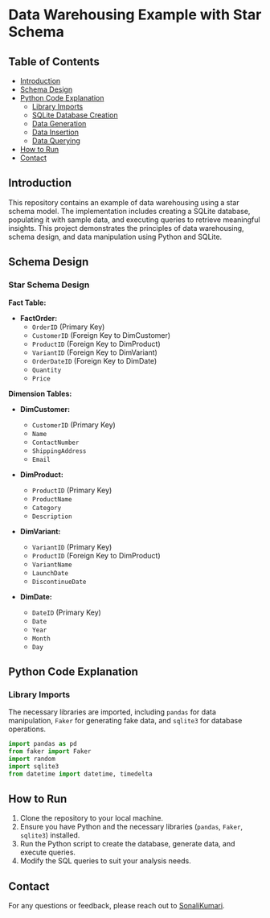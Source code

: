 # Data Warehousing Example with Star Schema

## Table of Contents
- [Introduction](#introduction)
- [Schema Design](#schema-design)
- [Python Code Explanation](#python-code-explanation)
  - [Library Imports](#library-imports)
  - [SQLite Database Creation](#sqlite-database-creation)
  - [Data Generation](#data-generation)
  - [Data Insertion](#data-insertion)
  - [Data Querying](#data-querying)
- [How to Run](#how-to-run)
- [Contact](#contact)

## Introduction
This repository contains an example of data warehousing using a star schema model. The implementation includes creating a SQLite database, populating it with sample data, and executing queries to retrieve meaningful insights. This project demonstrates the principles of data warehousing, schema design, and data manipulation using Python and SQLite.

## Schema Design
### Star Schema Design

**Fact Table:**
- **FactOrder:**
  - `OrderID` (Primary Key)
  - `CustomerID` (Foreign Key to DimCustomer)
  - `ProductID` (Foreign Key to DimProduct)
  - `VariantID` (Foreign Key to DimVariant)
  - `OrderDateID` (Foreign Key to DimDate)
  - `Quantity`
  - `Price`

**Dimension Tables:**
- **DimCustomer:**
  - `CustomerID` (Primary Key)
  - `Name`
  - `ContactNumber`
  - `ShippingAddress`
  - `Email`

- **DimProduct:**
  - `ProductID` (Primary Key)
  - `ProductName`
  - `Category`
  - `Description`

- **DimVariant:**
  - `VariantID` (Primary Key)
  - `ProductID` (Foreign Key to DimProduct)
  - `VariantName`
  - `LaunchDate`
  - `DiscontinueDate`

- **DimDate:**
  - `DateID` (Primary Key)
  - `Date`
  - `Year`
  - `Month`
  - `Day`

## Python Code Explanation
### Library Imports
The necessary libraries are imported, including `pandas` for data manipulation, `Faker` for generating fake data, and `sqlite3` for database operations.

```python
import pandas as pd
from faker import Faker
import random
import sqlite3
from datetime import datetime, timedelta


```
## How to Run
1. Clone the repository to your local machine.
2. Ensure you have Python and the necessary libraries (`pandas`, `Faker`, `sqlite3`) installed.
3. Run the Python script to create the database, generate data, and execute queries.
4. Modify the SQL queries to suit your analysis needs.

## Contact
For any questions or feedback, please reach out to [SonaliKumari](mailto:guptasonalee88@gmail.com).


